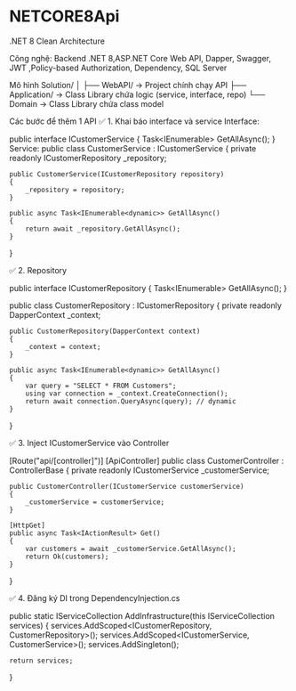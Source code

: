 # NETCORE8Api
.NET 8 Clean Architecture

Công nghệ:
Backend
.NET 8,ASP.NET Core Web API, Dapper, Swagger, JWT ,Policy-based Authorization, Dependency, SQL Server

Mô hình
Solution/
│
├── WebAPI/                → Project chính chạy API
├── Application/           → Class Library chứa logic (service, interface, repo)
└── Domain				   → Class Library chứa class model


Các bước để thêm 1 API
✅ 1. Khai báo interface và service
Interface:

public interface ICustomerService
{
    Task<IEnumerable<dynamic>> GetAllAsync();
}
Service:
public class CustomerService : ICustomerService
{
    private readonly ICustomerRepository _repository;

    public CustomerService(ICustomerRepository repository)
    {
        _repository = repository;
    }

    public async Task<IEnumerable<dynamic>> GetAllAsync()
    {
        return await _repository.GetAllAsync();
    }
}

✅ 2. Repository

public interface ICustomerRepository
{
    Task<IEnumerable<dynamic>> GetAllAsync();
}

public class CustomerRepository : ICustomerRepository
{
    private readonly DapperContext _context;

    public CustomerRepository(DapperContext context)
    {
        _context = context;
    }

    public async Task<IEnumerable<dynamic>> GetAllAsync()
    {
        var query = "SELECT * FROM Customers";
        using var connection = _context.CreateConnection();
        return await connection.QueryAsync(query); // dynamic
    }
}

✅ 3. Inject ICustomerService vào Controller

[Route("api/[controller]")]
[ApiController]
public class CustomerController : ControllerBase
{
    private readonly ICustomerService _customerService;

    public CustomerController(ICustomerService customerService)
    {
        _customerService = customerService;
    }

    [HttpGet]
    public async Task<IActionResult> Get()
    {
        var customers = await _customerService.GetAllAsync();
        return Ok(customers);
    }
}

✅ 4. Đăng ký DI trong DependencyInjection.cs

public static IServiceCollection AddInfrastructure(this IServiceCollection services)
{
    services.AddScoped<ICustomerRepository, CustomerRepository>();
    services.AddScoped<ICustomerService, CustomerService>();
    services.AddSingleton<DapperContext>();

    return services;
}

